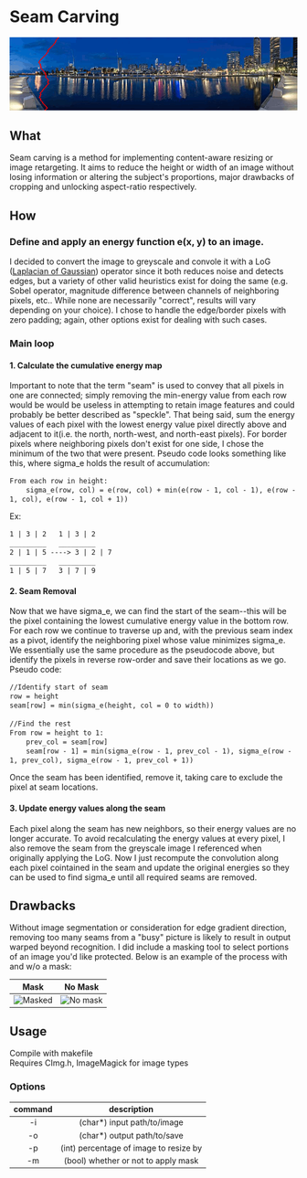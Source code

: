 # Seam Carving
<p align="center">
  <img src="output/gifs/nightcity.gif"/>
</p>

## What
Seam carving is a method for implementing content-aware resizing or image retargeting. It aims to reduce the height or width of an image without losing information or altering the subject's proportions, major drawbacks of cropping and unlocking aspect-ratio respectively. 

## How
### Define and apply an energy function e(x, y) to an image.  
I decided to convert the image to greyscale and convole it with a LoG ([Laplacian of Gaussian](https://homepages.inf.ed.ac.uk/rbf/HIPR2/log.htm)) operator since it both reduces noise and detects edges, but a variety of other valid heuristics exist for doing the same (e.g. Sobel operator, magnitude difference between channels of neighboring pixels, etc.. While none are necessarily "correct", results will vary depending on your choice). I chose to handle the edge/border pixels with zero padding; again, other options exist for dealing with such cases. 

### Main loop
#### 1. Calculate the cumulative energy map  
Important to note that the term "seam" is used to convey that all pixels in one are connected; simply removing the min-energy value from each row would be would be useless in attempting to retain image features and could probably be better described as "speckle". That being said, sum the energy values of each pixel with the lowest energy value pixel directly above and adjacent to it(i.e. the north, north-west, and north-east pixels). For border pixels where neighboring pixels don't exist for one side, I chose the minimum of the two that were present. Pseudo code looks something like this, where sigma_e holds the result of accumulation:  
```
From each row in height:  
	sigma_e(row, col) = e(row, col) + min(e(row - 1, col - 1), e(row - 1, col), e(row - 1, col + 1)) 
```
Ex:
```
1 | 3 | 2	1 | 3 | 2  
_________	_________  
2 | 1 | 5 ----> 3 | 2 | 7  
_________	_________    
1 | 5 | 7	3 | 7 | 9
```

#### 2. Seam Removal
Now that we have sigma_e, we can find the start of the seam--this will be the pixel containing the lowest cumulative energy value in the bottom row. For each row we continue to traverse up and, with the previous seam index as a pivot, identify the neighboring pixel whose value minimizes sigma_e. We essentially use the same procedure as the pseudocode above, but identify the pixels in reverse row-order and save their locations as we go. Pseudo code:
```
//Identify start of seam  
row = height  
seam[row] = min(sigma_e(height, col = 0 to width))  

//Find the rest
From row = height to 1:  
	prev_col = seam[row]  
	seam[row - 1] = min(sigma_e(row - 1, prev_col - 1), sigma_e(row - 1, prev_col), sigma_e(row - 1, prev_col + 1))
```
Once the seam has been identified, remove it, taking care to exclude the pixel at seam locations.

#### 3. Update energy values along the seam
Each pixel along the seam has new neighbors, so their energy values are no longer accurate. To avoid recalculating the energy values at every pixel, I also remove the seam from the greyscale image I referenced when originally applying the LoG. Now I just recompute the convolution along each pixel cointained in the seam and update the original energies so they can be used to find sigma_e until all required seams are removed.  

## Drawbacks
Without image segmentation or consideration for edge gradient direction, removing too many seams from a "busy" picture is likely to result in output warped beyond recognition. I did include a masking tool to select portions of an image you'd like protected. Below is an example of the process with and w/o a mask:  

| Mask | No Mask | 
|:----------:|:----------:|
|![Masked](output/gifs/child_mask.gif)|![No mask](output/gifs/child_no_mask.gif)| 

## Usage
Compile with makefile  
Requires CImg.h, ImageMagick for image types  

### Options

| command | description |
|:---:|:---:|
| -i | (char*) input path/to/image |
| -o | (char*) output path/to/save |
| -p | (int) percentage of image to resize by |
| -m | (bool) whether or not to apply mask |
